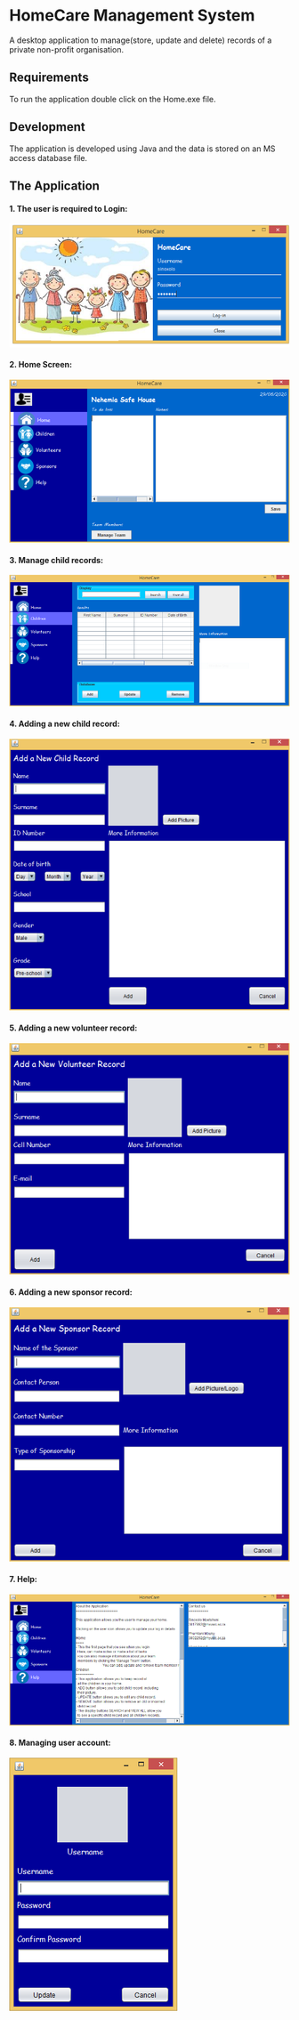 # HomeCare Management System
A desktop application to manage(store, update and delete) records of a private non-profit organisation.

## Requirements
To run the application double click on the Home.exe file.

## Development
The application is developed using Java and the data is stored on an MS access database file.

## The Application

#### 1. The user is required to Login:
![alt text](https://github.com/Sinoxolo1408/ManagementSystem/blob/master/1.PNG?raw=true)

#### 2. Home Screen:
![alt text](https://github.com/Sinoxolo1408/ManagementSystem/blob/master/4.PNG?raw=true)

#### 3. Manage child records:
![alt text](https://github.com/Sinoxolo1408/ManagementSystem/blob/master/2.PNG?raw=true)

#### 4. Adding a new child record:
![alt text](https://github.com/Sinoxolo1408/ManagementSystem/blob/master/3.PNG?raw=true)

#### 5. Adding a new volunteer record:
![alt text](https://github.com/Sinoxolo1408/ManagementSystem/blob/master/6.PNG?raw=true)

#### 6. Adding a new sponsor record:
![alt text](https://github.com/Sinoxolo1408/ManagementSystem/blob/master/7.PNG?raw=true)

#### 7. Help:
![alt text](https://github.com/Sinoxolo1408/ManagementSystem/blob/master/5.PNG?raw=true)

#### 8. Managing user account:
![alt text](https://github.com/Sinoxolo1408/ManagementSystem/blob/master/8.PNG?raw=true)
